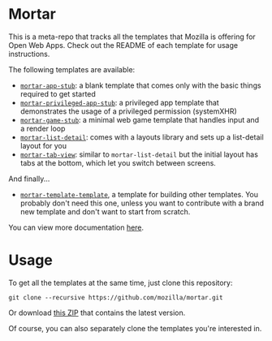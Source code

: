 # Mortar

This is a meta-repo that tracks all the templates that Mozilla is offering for Open Web Apps. Check out the README of each template for usage instructions.

The following templates are available:

* [`mortar-app-stub`](https://github.com/mozilla/mortar-app-stub): a blank template that comes only with the basic things required to get started
* [`mortar-privileged-app-stub`](https://github.com/mozilla/mortar-privileged-app-stub): a privileged app template that demonstrates the usage of a privileged permission (systemXHR)
* [`mortar-game-stub`](https://github.com/mozilla/mortar-game-stub): a minimal web game template that handles input and a render loop
* [`mortar-list-detail`](https://github.com/mozilla/mortar-list-detail): comes with a layouts library and sets up a list-detail layout for you
* [`mortar-tab-view`](https://github.com/mozilla/mortar-tab-view): similar to `mortar-list-detail` but the initial layout has tabs at the bottom, which let you switch between screens.

And finally...

* [`mortar-template-template`](https://github.com/mozilla/mortar-template-template), a template for building other templates. You probably don't need this one, unless you want to contribute with a brand new template and don't want to start from scratch.

You can view more documentation [here](https://developer.mozilla.org/en-US/docs/Apps/App_templates).

# Usage

To get all the templates at the same time, just clone this repository:

````
git clone --recursive https://github.com/mozilla/mortar.git
````

Or download [this ZIP](https://github.com/mozilla/mortar/archive/master.zip) that contains the latest version.

Of course, you can also separately clone the templates you're interested in.

